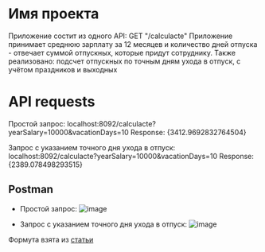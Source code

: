 # Имя проекта
Приложение состит из одного API: GET "/calculacte"
Приложение принимает среднюю зарплату за 12 месяцев и количество дней отпуска - отвечает суммой отпускных, которые придут сотруднику.
Также реализовано: подсчет отпускных по точным дням ухода в отпуск, с учётом праздников и выходных
# API requests
Простой запрос:
localhost:8092/calculacte?yearSalary=10000&vacationDays=10
Response: {3412.9692832764504}

Запрос с указанием точного дня ухода в отпуск:
localhost:8092/calculacte?yearSalary=10000&vacationDays=10
Response:{2389.078498293515}


## Postman

- Простой запрос:
![image](https://github.com/user-attachments/assets/240261d4-2e9c-4e39-b6b1-76a668ae6984)



- Запрос с указанием точного дня ухода в отпуск:
  ![image](https://github.com/user-attachments/assets/95b4c79d-3ec8-458e-a42a-76202526bf46)


Формута взята из [статьи](https://journal.tinkoff.ru/guide/otpusk-stitaem/)


